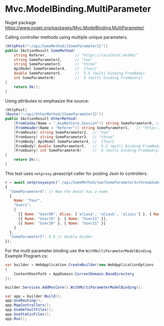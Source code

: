 # Mvc.ModelBinding.MultiParameter

Nuget package https://www.nuget.org/packages/Mvc.ModelBinding.MultiParameter/

Calling controller methods using multiple unique parameters.

```c#
[HttpPost("~/api/SomeMethod/{SomeParameter2}")]
public IActionResult SomeMethod(
	string Referer,			    // "https://localhost:44346/"
	string SomeParameter2,		// "two"
	string SomeParameter3,		// "three"
	ApiModel SomeParameter4,	//  {four}
	double SomeParameter5,		//  5.5 (multi binding FromBody)
	int SomeParameter6)		    //  6 (multi binding FromQuery)
{
	return Ok();
}
```
Using attributes to emphasize the source:
```c#
[HttpPost]
[Route("~/api/OtherMethod/{SomeParameter2}")]
public IActionResult OtherMethod(
	[FromCooky(Name = ".AspNetCore.Session")] string SomeParameter0, // #######
	[FromHeader(Name = "Referer")] string SomeParameter1,	// "https://localhost:44346/"
	[FromRoute] string SomeParameter2,	// "two"
	[FromQuery] string SomeParameter3,	// "three"
	[FromBody] ApiModel SomeParameter4,	//  {four}
	[FromBody] double SomeParameter5,	//  5.5 (multi binding FromBody)
	[FromQuery] int SomeParameter6)		//  6 (multi binding FromQuery)
{
	return Ok();
}
```
This test uses `netproxy` javascript caller for posting Json to controllers.

```javascript
r = await netproxyasync("./api/SomeMethod/two?SomeParameter3=three&SomeParameter6=6",
{
  "SomeParameter4": // Now the beast has a name
  {
    Name: "four",
    "Users":
    [
      [{ Name: "User00", Alias: ['aliasa', 'aliasb', 'aliasc'] }, { Name: "User01" }],
      [{ Name: "User10" }, { Name: "User11" }],
      [{ Name: "User20" }, { Name: "User21" }]
    ]
  },
  "SomeParameter5": 5.5 // double binder
});
```

For the multi parameter binding use the `WithMultiParameterModelBinding`.
Example Program.cs:

```c#
var builder = WebApplication.CreateBuilder(new WebApplicationOptions
{
    ContentRootPath = AppDomain.CurrentDomain.BaseDirectory
});

builder.Services.AddMvcCore().WithMultiParameterModelBinding();

var app = builder.Build();
app.UseRouting();
app.MapControllers();
app.UseDefaultFiles();
app.UseStaticFiles();
app.Run();
```





